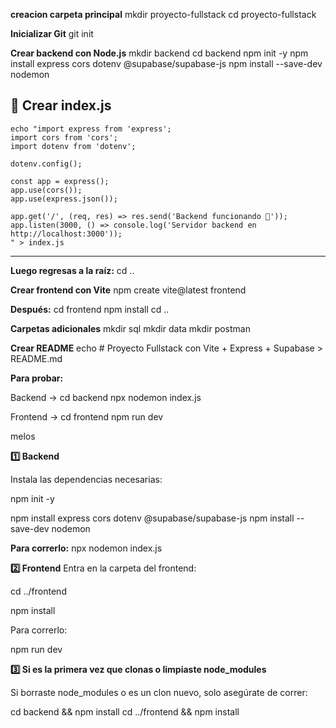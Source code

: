 **creacion carpeta principal**
mkdir proyecto-fullstack
cd proyecto-fullstack

**Inicializar Git**
git init

**Crear backend con Node.js**
mkdir backend
cd backend
npm init -y
npm install express cors dotenv @supabase/supabase-js
npm install --save-dev nodemon

**📄 Crear index.js**
---
```
echo "import express from 'express';
import cors from 'cors';
import dotenv from 'dotenv';

dotenv.config();

const app = express();
app.use(cors());
app.use(express.json());

app.get('/', (req, res) => res.send('Backend funcionando 🚀'));
app.listen(3000, () => console.log('Servidor backend en http://localhost:3000'));
" > index.js
```
---

**Luego regresas a la raíz:**
cd ..

**Crear frontend con Vite**
npm create vite@latest frontend

**Después:**
cd frontend
npm install
cd ..

**Carpetas adicionales**
mkdir sql
mkdir data
mkdir postman

**Crear README**
echo # Proyecto Fullstack con Vite + Express + Supabase > README.md

**Para probar:**

Backend →
cd backend
npx nodemon index.js

Frontend →
cd frontend
npm run dev

melos

**1️⃣ Backend**

Instala las dependencias necesarias:

npm init -y

npm install express cors dotenv @supabase/supabase-js
npm install --save-dev nodemon

**Para correrlo:**
npx nodemon index.js

**2️⃣ Frontend**
Entra en la carpeta del frontend:

cd ../frontend

npm install

Para correrlo:

npm run dev

**3️⃣ Si es la primera vez que clonas o limpiaste node_modules**

Si borraste node_modules o es un clon nuevo, solo asegúrate de correr:

cd backend && npm install
cd ../frontend && npm install



